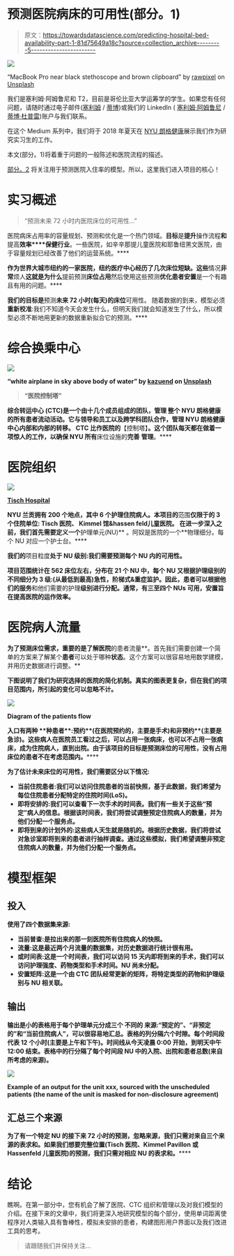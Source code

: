 # 预测医院病床的可用性(部分。1)

> 原文：<https://towardsdatascience.com/predicting-hospital-bed-availability-part-1-81d75649a18c?source=collection_archive---------5----------------------->

![](img/5df3913901edc4869b8d00b13edfcb82.png)

“MacBook Pro near black stethoscope and brown clipboard” by [rawpixel](https://unsplash.com/@rawpixel?utm_source=medium&utm_medium=referral) on [Unsplash](https://unsplash.com?utm_source=medium&utm_medium=referral)

我们是塞利姆·阿姆鲁尼和 T2，目前是哥伦比亚大学运筹学的学生。如果您有任何问题，请随时通过电子邮件([塞利姆](mailto:selim.amrouni@columbia.edu) / [蒂博](mailto:thibault.duplay@columbia.edu))或我们的 LinkedIn ( [塞利姆·阿姆鲁尼](https://www.linkedin.com/in/selimamrouni/) / [蒂博·杜普雷](https://www.linkedin.com/in/thibaultduplay/))账户与我们联系。

在这个 Medium 系列中，我们将于 2018 年夏天在 [NYU 朗格健康](https://nyulangone.org/)展示我们作为研究实习生的工作。

本文(部分。1)将着重于问题的一般陈述和医院流程的描述。

[部分。2](https://medium.com/@thibault.duplay/predicting-hospital-bed-availability-part-2-4ebf1c037df1) 将关注用于预测医院入住率的模型。所以，这里我们进入项目的核心！

# 实习概述

> “预测未来 72 小时内医院床位的可用性…”

医院病床占用率的容量规划、预测和优化是一个热门领域。**目标**是**提升**操作流程**和**提高**效率****保健行业**。一些医院，如辛辛那提儿童医院和耶鲁纽黑文医院，由于容量规划已经改善了他们的运营系统。****

**作为世界大城市纽约的一家医院，纽约医疗中心经历了几次床位短缺。这些**情况**非常**烦人**这就是为什么**提前预测**床位占用**然后使用这些预测**优化患者安置**是一个有趣且有用的问题。****

**我们的目标是**预测**未来 72 小时(每天)的床位**可用性。
随着数据的到来，模型必须**重新校准**:我们不知道今天会发生什么，但明天我们就会知道发生了什么，所以模型必须不断地用更新的数据重新拟合它的预测。****

# **综合换乘中心**

**![](img/01e392d713ed800d322e00a26756623b.png)**

**“white airplane in sky above body of water” by [kazuend](https://unsplash.com/@kazuend?utm_source=medium&utm_medium=referral) on [Unsplash](https://unsplash.com?utm_source=medium&utm_medium=referral)**

> **“医院控制塔”**

****综合转运中心** (CTC)是一个由十几个成员组成的团队，**管理** **整个 NYU 朗格健康的所有患者流动活动**。它与领导和员工以及跨学科团队合作，管理 NYU 朗格健康中心内部和内部的转移。
CTC 比作医院的**【控制塔】**。这个团队每天都在做着一项惊人的工作，以确保 NYU 所有**床位设施的**完善** **管理**。****

# **医院组织**

**![](img/b7d6d53c28f005ec4bd4054288050b44.png)**

**[Tisch Hospital](https://med.nyu.edu/research/office-science-research/)**

**NYU 兰贡拥有 200 个地点，其中 6 个护理住院病人。本项目的**范围**仅限于的 **3 个住院单位: **Tisch** 医院、 **Kimmel** 馆&hassen feld**儿童医院。
在进一步深入之前，我们首先需要定义一个**护理单元(NU)** 。阿奴是医院的一个**物理细分。每个 NU 对应一个护士台。****

**我们的**项目粒度**处于 **NU 级别**:我们需要预测每个 NU 内的可用性。**

**项目范围统计在 **562** **床位**左右，分布在 **21 个 NU** 中，每个 NU 又根据护理级别的不同细分为 3 级:(从最低到最高)急性，阶梯式&重症监护。因此，**患者**可以根据他们的服务**和他们需要的护理**级别进行分配。通常，有三至四个 NUs 可用，安置旨在提高医院的运作效率。**

# **医院病人流量**

**为了预测床位需求，重要的是了解医院**的患者流量**。首先我们需要创建一个简单的方案来了解某个**患者**可以处于哪种**状态**。这个方案可以很容易地用数学建模，并用历史数据进行调整。**

**下图说明了我们为研究选择的医院的简化机制。真实的图表更复杂，但在我们的项目范围内，所引起的变化可以忽略不计。**

**![](img/c929e894badea25a98b89465f69c2dbf.png)**

**Diagram of the patients flow**

****入口**有**两种** **种****患者**:预约**(在医院预约的，主要是手术)和非预约**(主要是急诊)。这些病人**在医院员工看过之后，可以占用**一张病床，也可以不占用一张病床，成为**住院病人**，直到出院。由于该项目的目标是预测床位的可用性，没有占用床位的患者不在考虑范围内。******

****为了估计未来床位的可用性，我们需要区分以下情况:****

*   ******当前住院患者**:我们可以访问住院患者的当前快照，基于此数据，我们希望为每位住院患者分配特定的住院时间(LoS)。****
*   ******即将安排的**:我们可以查看下一次手术的时间表。我们有一些关于这些“预定”病人的信息。根据该时间表，我们将尝试调整预定住院病人的数量，并为他们分配一个服务点。****
*   ****即将到来的计划外的:这些病人天生就是随机的。根据历史数据，我们将尝试对急诊室即将到来的患者进行抽样调查。通过这些模拟，我们希望调整非预定住院病人的数量，并为他们分配一个服务点。****

# ******模型框架******

## ****投入****

****使用了四个数据集来源:****

*   ******当前普查**:是拉出来的那一刻医院所有住院病人的快照。****
*   ******流量**:这是最近两个月流量的数据集，对历史数据进行统计很有用。****
*   ******或时间表**:这是一个时间表，我们可以访问 15 天内即将到来的手术，我们可以访问护理强度、药物类型和手术时间。NU 尚未分配。****
*   ******安置矩阵**:这是一个由 CTC 团队经常更新的矩阵，将特定类型的药物和护理级别与 NU 相关联。****

## ****输出****

****输出是小的**表格**用于**每个护理单元**分成**三个** **不同的** **来源**:“预定的”、“非预定的”和“当前住院病人”，可以很容易地汇总。表格的列分隔六个时隙。每个时间段代表 12 个小时(主要是上午和下午)。时间线从今天凌晨 0:00 开始，到明天中午 12:00 结束。表格中的行分隔了每个时间段 NU 中的入院、出院和患者总数(来自所考虑的来源)。****

****![](img/fe7fff0b46715472be5351b74c8e47d7.png)****

****Example of an output for the unit xxx, sourced with the unscheduled patients (the name of the unit is masked for non-disclosure agreement)****

## ******汇总三个来源******

****为了有一个特定 NU 的接下来 72 小时的**预测，忽略来源，我们只需对来自三个来源的**表**求和**。如果我们想要完整位置(Tisch 医院、Kimmel Pavillon 或 Hassenfeld 儿童医院)的预测，我们只需对相应 NU 的表求和。********

# 结论

瞧啊。在第一部分中，您有机会了解了医院、CTC 组织和管理以及对我们模型的介绍。在接下来的文章中，我们将更深入地研究模型的每个部分，使用单词距离使程序对人类输入具有鲁棒性，模拟未安排的患者，构建图形用户界面以及我们改进工具的思考。

> 请跟随我们并保持关注…